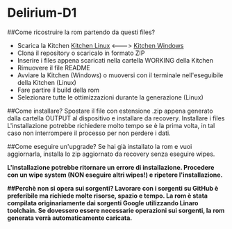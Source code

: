 Delirium-D1
===========

##Come ricostruire la rom partendo da questi files?

  - Scarica la Kitchen [Kitchen Linux] <---> [Kitchen Windows]
  - Clona il repository o scaricalo in formato ZIP
  - Inserire i files appena scaricati nella cartella WORKING della Kitchen
  - Rimuovere il file README
  - Avviare la Kitchen (Windows) o muoversi con il terminale nell'eseguibile della Kitchen (Linux)
  - Fare partire il build della rom
  - Selezionare tutte le ottimizzazioni durante la generazione (Linux)

##Come installare?
Spostare il file con estensione .zip appena generato dalla cartella OUTPUT al dispositivo e installare da recovery.
Installare i files
L'installazione potrebbe richiedere molto tempo se è la prima volta, in tal caso non interrompere il processo per non perdere i dati.

##Come eseguire un'upgrade?
Se hai già installato la rom e vuoi aggiornarla, installa lo zip aggiornato da recovery senza eseguire wipes.

<b>L'installazione potrebbe ritornare un errore di installazione. 
<b>Procedere con un wipe system (NON eseguire altri wipes!) e ripetere l'installazione.

##Perchè non si opera sui sorgenti?
Lavorare con i sorgenti su GitHub è preferibile ma richiede molte risorse, spazio e tempo.
La rom è stata compilata originariamente dai sorgenti Google utilizzando Linaro toolchain.
Se dovessero essere necessarie operazioni sui sorgenti, la rom generata verrà automaticamente caricata.

[Kitchen Linux]:https://github.com/dsixda/Android-Kitchen/releases/tag/0.224/
[Kitchen Windows]:http://goo.gl/qI1zRM

